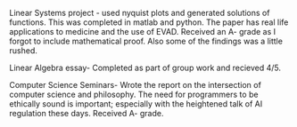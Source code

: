 
Linear Systems project - used nyquist plots and generated solutions of functions. This was completed in matlab and python. The paper has real life applications to medicine and the use of EVAD. Received an A- grade as I forgot to include mathematical proof. Also some of the findings was a little rushed.


Linear Algebra essay- Completed as part of group work and recieved 4/5.

Computer Science Seminars- Wrote the report on the intersection of computer science and philosophy. The need for programmers to be ethically sound is important; especially with the heightened talk of AI regulation these days. Received A- grade.
